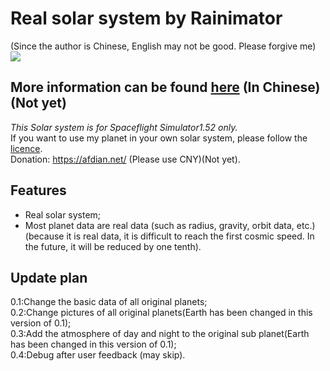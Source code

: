 # Real solar system by Rainimator  
(Since the author is Chinese, English may not be good. Please forgive me)  
![](https://sm.ms/image/cWO7XyKHLnAsBil)  
## More information can be found [here](https://space.bilibili.com/2099051477) (In Chinese)(Not yet)
*This Solar system is for Spaceflight Simulator1.52 only.*  
If you want to use my planet in your own solar system, please follow the [licence](./LICENCE).  
Donation: https://afdian.net/ (Please use CNY)(Not yet).
## Features
- Real solar system;  
- Most planet data are real data (such as radius, gravity, orbit data, etc.)(because it is real data, it is difficult to reach the first cosmic speed. In the future, it will be reduced by one tenth).  
## Update plan
0.1:Change the basic data of all original planets;  
0.2:Change pictures of all original planets(Earth has been changed in this version of 0.1);  
0.3:Add the atmosphere of day and night to the original sub planet(Earth has been changed in this version of 0.1);  
0.4:Debug after user feedback (may skip).
